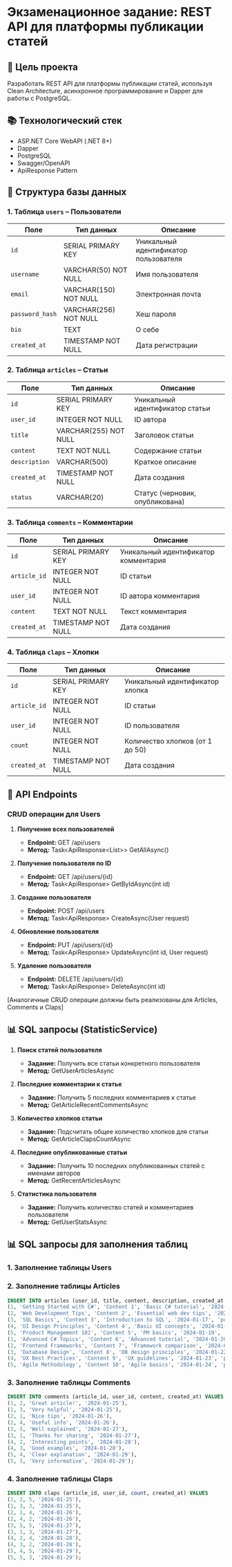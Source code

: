 # Экзаменационное задание: REST API для платформы публикации статей

## 🎯 Цель проекта

Разработать REST API для платформы публикации статей, используя Clean Architecture, асинхронное программирование и Dapper для работы с PostgreSQL.

## 📚 Технологический стек

- ASP.NET Core WebAPI (.NET 8+)
- Dapper
- PostgreSQL
- Swagger/OpenAPI
- ApiResponse Pattern

## 📂 Структура базы данных

### 1. Таблица `users` – Пользователи
| Поле               | Тип данных                | Описание                                         |
| ------------------ | ------------------------- | ------------------------------------------------ |
| `id`               | SERIAL PRIMARY KEY        | Уникальный идентификатор пользователя            |
| `username`         | VARCHAR(50) NOT NULL      | Имя пользователя                                 |
| `email`            | VARCHAR(150) NOT NULL     | Электронная почта                                |
| `password_hash`    | VARCHAR(256) NOT NULL     | Хеш пароля                                       |
| `bio`              | TEXT                      | О себе                                           |
| `created_at`       | TIMESTAMP NOT NULL        | Дата регистрации                                 |

### 2. Таблица `articles` – Статьи
| Поле           | Тип данных                | Описание                                         |
| -------------- | ------------------------- | ------------------------------------------------ |
| `id`           | SERIAL PRIMARY KEY        | Уникальный идентификатор статьи                  |
| `user_id`      | INTEGER NOT NULL          | ID автора                                        |
| `title`        | VARCHAR(255) NOT NULL     | Заголовок статьи                                 |
| `content`      | TEXT NOT NULL             | Содержание статьи                                |
| `description`  | VARCHAR(500)              | Краткое описание                                 |
| `created_at`   | TIMESTAMP NOT NULL        | Дата создания                                    |
| `status`       | VARCHAR(20)               | Статус (черновик, опубликована)                  |

### 3. Таблица `comments` – Комментарии
| Поле           | Тип данных                | Описание                                         |
| -------------- | ------------------------- | ------------------------------------------------ |
| `id`           | SERIAL PRIMARY KEY        | Уникальный идентификатор комментария             |
| `article_id`   | INTEGER NOT NULL          | ID статьи                                        |
| `user_id`      | INTEGER NOT NULL          | ID автора комментария                            |
| `content`      | TEXT NOT NULL             | Текст комментария                                |
| `created_at`   | TIMESTAMP NOT NULL        | Дата создания                                    |

### 4. Таблица `claps` – Хлопки
| Поле           | Тип данных                | Описание                                         |
| -------------- | ------------------------- | ------------------------------------------------ |
| `id`           | SERIAL PRIMARY KEY        | Уникальный идентификатор хлопка                  |
| `article_id`   | INTEGER NOT NULL          | ID статьи                                        |
| `user_id`      | INTEGER NOT NULL          | ID пользователя                                  |
| `count`        | INTEGER NOT NULL          | Количество хлопков (от 1 до 50)                  |
| `created_at`   | TIMESTAMP NOT NULL        | Дата создания                                    |

## 📝 API Endpoints

### CRUD операции для Users

1. **Получение всех пользователей**
   * **Endpoint:** GET /api/users
   * **Метод:** Task<ApiResponse<List<User>>> GetAllAsync()

2. **Получение пользователя по ID**
   * **Endpoint:** GET /api/users/{id}
   * **Метод:** Task<ApiResponse<User>> GetByIdAsync(int id)

3. **Создание пользователя**
   * **Endpoint:** POST /api/users
   * **Метод:** Task<ApiResponse<bool>> CreateAsync(User request)

4. **Обновление пользователя**
   * **Endpoint:** PUT /api/users/{id}
   * **Метод:** Task<ApiResponse<bool>> UpdateAsync(int id, User request)

5. **Удаление пользователя**
   * **Endpoint:** DELETE /api/users/{id}
   * **Метод:** Task<ApiResponse<bool>> DeleteAsync(int id)

[Аналогичные CRUD операции должны быть реализованы для Articles, Comments и Claps]

## 📊 SQL запросы (StatisticService)

1. **Поиск статей пользователя**
   * **Задание:** Получить все статьи конкретного пользователя
   * **Метод:** GetUserArticlesAsync

2. **Последние комментарии к статье**
   * **Задание:** Получить 5 последних комментариев к статье
   * **Метод:** GetArticleRecentCommentsAsync

3. **Количество хлопков статьи**
   * **Задание:** Подсчитать общее количество хлопков для статьи
   * **Метод:** GetArticleClapsCountAsync

4. **Последние опубликованные статьи**
   * **Задание:** Получить 10 последних опубликованных статей с именами авторов
   * **Метод:** GetRecentArticlesAsync

5. **Статистика пользователя**
   * **Задание:** Получить количество статей и комментариев пользователя
   * **Метод:** GetUserStatsAsync

## 📊 SQL запросы для заполнения таблиц

### 1. Заполнение таблицы Users


### 2. Заполнение таблицы Articles
```sql
INSERT INTO articles (user_id, title, content, description, created_at, status) VALUES
(1, 'Getting Started with C#', 'Content 1', 'Basic C# tutorial', '2024-01-15', 'published'),
(2, 'Web Development Tips', 'Content 2', 'Essential web dev tips', '2024-01-16', 'published'),
(3, 'SQL Basics', 'Content 3', 'Introduction to SQL', '2024-01-17', 'published'),
(4, 'UI Design Principles', 'Content 4', 'Basic UI concepts', '2024-01-18', 'published'),
(5, 'Product Management 101', 'Content 5', 'PM basics', '2024-01-19', 'published'),
(1, 'Advanced C# Topics', 'Content 6', 'Advanced tutorial', '2024-01-20', 'draft'),
(2, 'Frontend Frameworks', 'Content 7', 'Framework comparison', '2024-01-21', 'published'),
(3, 'Database Design', 'Content 8', 'DB design principles', '2024-01-22', 'published'),
(4, 'UX Best Practices', 'Content 9', 'UX guidelines', '2024-01-23', 'published'),
(5, 'Agile Methodology', 'Content 10', 'Agile basics', '2024-01-24', 'published');
```

### 3. Заполнение таблицы Comments
```sql
INSERT INTO comments (article_id, user_id, content, created_at) VALUES
(1, 2, 'Great article!', '2024-01-25'),
(1, 3, 'Very helpful', '2024-01-25'),
(2, 1, 'Nice tips', '2024-01-26'),
(2, 4, 'Useful info', '2024-01-26'),
(3, 5, 'Well explained', '2024-01-27'),
(3, 1, 'Thanks for sharing', '2024-01-27'),
(4, 2, 'Interesting points', '2024-01-28'),
(4, 3, 'Good examples', '2024-01-28'),
(5, 4, 'Clear explanation', '2024-01-29'),
(5, 5, 'Very informative', '2024-01-29');
```

### 4. Заполнение таблицы Claps
```sql
INSERT INTO claps (article_id, user_id, count, created_at) VALUES
(1, 2, 5, '2024-01-25'),
(1, 3, 3, '2024-01-25'),
(2, 1, 4, '2024-01-26'),
(2, 4, 2, '2024-01-26'),
(3, 5, 5, '2024-01-27'),
(3, 1, 3, '2024-01-27'),
(4, 2, 4, '2024-01-28'),
(4, 3, 2, '2024-01-28'),
(5, 4, 5, '2024-01-29'),
(5, 5, 3, '2024-01-29');
```